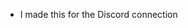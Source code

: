 - I made this for the Discord connection

<!---
Lightning-Of-Absolution/Lightning-Of-Absolution is a ✨ special ✨ repository because its `README.md` (this file) appears on your GitHub profile.
You can click the Preview link to take a look at your changes.
--->

